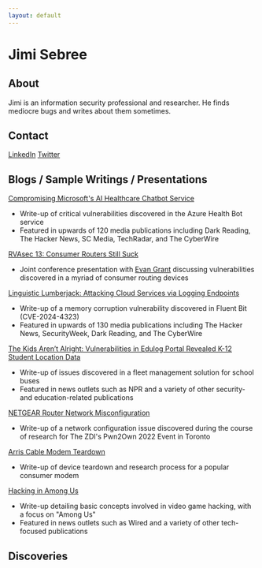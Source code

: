 ```yaml
---
layout: default
---
```


Jimi Sebree
===========

About
-----
Jimi is an information security professional and researcher. He finds mediocre bugs and writes about them sometimes.


Contact
-------
[LinkedIn](https://www.linkedin.com/in/jimi-sebree-76027347/)
[Twitter](https://x.com/DinoBytes)


Blogs / Sample Writings / Presentations
---------------------------------------
[Compromising Microsoft's AI Healthcare Chatbot Service](https://www.tenable.com/blog/compromising-microsofts-ai-healthcare-chatbot-service)
- Write-up of critical vulnerabilities discovered in the Azure Health Bot service
- Featured in upwards of 120 media publications including Dark Reading, The Hacker News, SC Media, TechRadar, and The CyberWire

[RVAsec 13: Consumer Routers Still Suck](https://rvasec.com/rvasec-13-speaker-feature-jimi-sebree-evan-grant/)
- Joint conference presentation with [Evan Grant](https://evangrant.ca/Home) discussing vulnerabilities discovered in a myriad of consumer routing devices

[Linguistic Lumberjack: Attacking Cloud Services via Logging Endpoints](https://www.tenable.com/blog/linguistic-lumberjack-attacking-cloud-services-via-logging-endpoints-fluent-bit-cve-2024-4323)
- Write-up of a memory corruption vulnerability discovered in Fluent Bit (CVE-2024-4323)
- Featured in upwards of 130 media publications including The Hacker News, SecurityWeek, Dark Reading, and The CyberWire

[The Kids Aren’t Alright: Vulnerabilities in Edulog Portal Revealed K-12 Student Location Data](https://www.tenable.com/blog/the-kids-arent-alright-vulnerabilities-in-edulog-portal-revealed-k-12-student-location-data)
- Write-up of issues discovered in a fleet management solution for school buses
- Featured in news outlets such as NPR and a variety of other security- and education-related publications

[NETGEAR Router Network Misconfiguration](https://medium.com/p/70ac695c81a6)
- Write-up of a network configuration issue discovered during the course of research for The ZDI's Pwn2Own 2022 Event in Toronto

[Arris Cable Modem Teardown](https://medium.com/p/5e294b7007eb)
- Write-up of device teardown and research process for a popular consumer modem

[Hacking in Among Us](https://medium.com/tenable-techblog/hacking-in-among-us-b43ea0fdd3d7)
- Write-up detailing basic concepts involved in video game hacking, with a focus on "Among Us"
- Featured in news outlets such as Wired and a variety of other tech-focused publications


Discoveries
-----------

